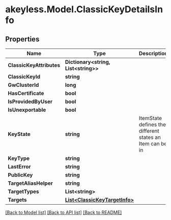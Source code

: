 # akeyless.Model.ClassicKeyDetailsInfo

## Properties

Name | Type | Description | Notes
------------ | ------------- | ------------- | -------------
**ClassicKeyAttributes** | **Dictionary&lt;string, List&lt;string&gt;&gt;** |  | [optional] 
**ClassicKeyId** | **string** |  | [optional] 
**GwClusterId** | **long** |  | [optional] 
**HasCertificate** | **bool** |  | [optional] 
**IsProvidedByUser** | **bool** |  | [optional] 
**IsUnexportable** | **bool** |  | [optional] 
**KeyState** | **string** | ItemState defines the different states an Item can be in | [optional] 
**KeyType** | **string** |  | [optional] 
**LastError** | **string** |  | [optional] 
**PublicKey** | **string** |  | [optional] 
**TargetAliasHelper** | **string** |  | [optional] 
**TargetTypes** | **List&lt;string&gt;** |  | [optional] 
**Targets** | [**List&lt;ClassicKeyTargetInfo&gt;**](ClassicKeyTargetInfo.md) |  | [optional] 

[[Back to Model list]](../README.md#documentation-for-models) [[Back to API list]](../README.md#documentation-for-api-endpoints) [[Back to README]](../README.md)

